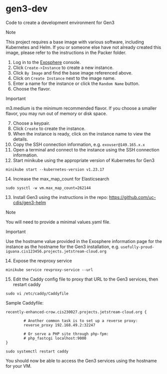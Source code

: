 # gen3-dev
Code to create a development environment for Gen3

> [!NOTE]
> This project requires a base image with various software, including Kubernetes and Helm. If you or someone else have not already created this image, please refer to the instructions in the Packer folder.

1. Log in to the [Exosphere](https://jetstream2.exosphere.app/exosphere) console.
2. Click `Create->Instance` to create a new instance.
3. Click `By Image` and find the base image referenced above.
4. Click on `Create Instance` next to the image name.
5. Enter a name for the instance or click the `Random Name` button.
6. Choose the flavor.
> [!IMPORTANT]
> m3.medium is the minimum recommended flavor. If you choose a smaller flavor, you may run out of memory or disk space.
7. Choose a keypair.
8. Click `Create` to create the instance.
9. When the instance is ready, click on the instance name to view the details.
10. Copy the SSH connection information, e.g. `exouser@149.165.x.x`
11. Open a terminal and connect to the instance using the SSH connection information.
12. Start minikube using the appropriate version of Kubernetes for Gen3
```shell
minikube start --kubernetes-version v1.23.17
```
14. Increase the max_map_count for Elasticsearch
```shell
sudo sysctl -w vm.max_map_count=262144
```
13. Install Gen3 using the instructions in the repo: https://github.com/uc-cdis/gen3-helm
> [!NOTE]
> You will need to provide a minimal values.yaml file.

> [!IMPORTANT]
> Use the hostname value provided in the Exosphere information page for the instance as the hostname for the Gen3 installation, e.g. `usefully-proud-iguana.cis123456.projects.jetstream-cloud.org`
14. Expose the revproxy service
```shell
minikube service revproxy-service --url
```
15. Edit the Caddy config file to proxy that URL to the Gen3 services, then restart caddy
```shell
sudo vi /etc/caddy/Caddyfile
```

Sample Caddyfile:
```
recently-enhanced-crow.cis230027.projects.jetstream-cloud.org {

        # Another common task is to set up a reverse proxy:
        reverse_proxy 192.168.49.2:32247

        # Or serve a PHP site through php-fpm:
        # php_fastcgi localhost:9000
}
```

```shell
sudo systemctl restart caddy
```
You should now be able to access the Gen3 services using the hostname for your VM.
